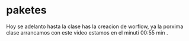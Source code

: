 # paketes
Hoy se adelanto hasta la clase has la creacion de worflow, ya la porxima clase arrancamos con este video estamos en el minuti 00:55 min .
